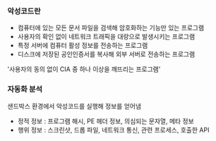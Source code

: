 ### 악성코드란

- 컴퓨터에 있는 모든 문서 파일을 검색해 암호화하는 기능만 있는 프로그램
- 사용자의 확인 없이 네트워크 트래픽을 대랑으로 발생시키는 프로그램
- 특정 서버에 컴퓨터 활성 정보를 전송하는 프로그램
- 디스크에 저장된 공인인증서를 복사해 외부 서버로 전송하는 프로그램

'사용자의 동의 없이 CIA 중 하나 이상을 깨뜨리는 프로그램'



### 자동화 분석

샌드박스 환경에서 악성코드를 실행해 정보를 얻어냄

- 정적 정보 : 프로그램 해시, PE 헤더 정보, 의심되는 문자열, 메타 정보
- 행위 정보 : 스크린샷, 드롭 파일, 네트워크 통신, 관련 프로세스, 호출한 API

